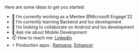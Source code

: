 <!-- [![trophy](https://github-profile-trophy.vercel.app/?username=sandeep03edu)](https://github.com/ryo-ma/github-profile-trophy) -->

Here are some ideas to get you started:
- 🔭 I’m currently working as a Mentee @Microsoft Engage'22
- 🌱 I’m currently learning Backend and Ios development
- 👯 I’m looking to collaborate on Android and Ios development
- 💬 Ask me about Mobile Development
- 📫 How to reach me: [Linkedin](https://www.linkedin.com/in/sandeep03edu/)
- ⚡ Production apps : [Ramsena](https://play.google.com/store/apps/details?id=com.ramsena.android&hl=en_IN&gl=US), [Enhancer](https://play.google.com/store/apps/details?id=com.enhancer.socialmediaapp&hl=en_IN&gl=US)
